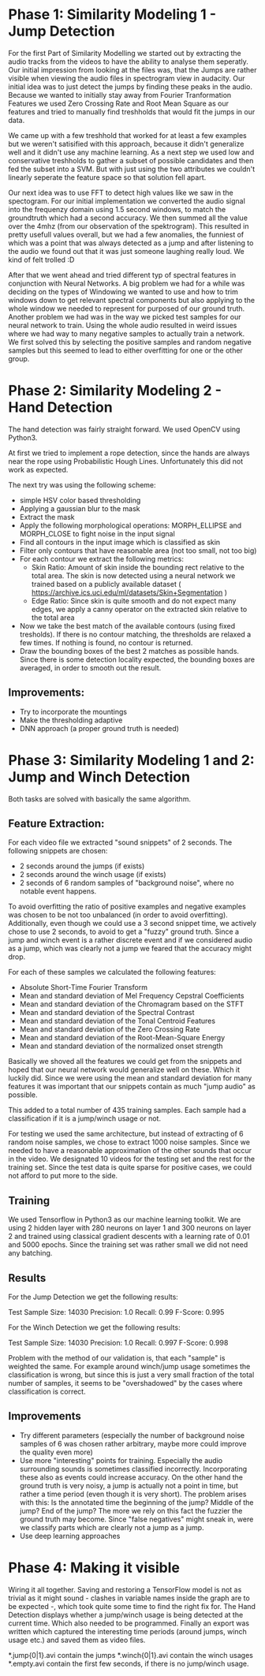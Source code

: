 # Phase 1: Similarity Modeling 1 - Jump Detection

For the first Part of Similarity Modelling we started out by extracting the audio tracks from the videos to have the ability to analyse them seperatly. Our initial impression from looking at the files was, that the Jumps are rather visible when viewing the audio files in spectrogram view in audacity. Our initial idea was to just detect the jumps by finding these peaks in the audio. Because we wanted to initially stay away from Fourier Tranformation Features we used Zero Crossing Rate and Root Mean Square as our features and tried to manually find treshholds that would fit the jumps in our data. 

We came up with a few treshhold that worked for at least a few examples but we weren't satisified with this approach, because it didn't generalize well and it didn't use any machine learning. As a next step we used low and conservative treshholds to gather a subset of possible candidates and then fed the subset into a SVM. But with just using the two attributes we couldn't linearly seperate the feature space so that solution fell apart.

Our next idea was to use FFT to detect high values like we saw in the spectogram. For our initial implementation we converted the audio signal into the frequenzy domain using 1.5 second windows, to match the groundtruth which had a second accuracy. We then summed all the value over the 4mhz (from our observation of the spektrogram). This resulted in pretty usefull values overall, but we had a few anomalies, the funniest of which was a point that was always detected as a jump and after listening to the audio we found out that it was just someone laughing really loud. We kind of felt trolled :D

After that we went ahead and tried different typ of spectral features in conjunction with Neural Networks. A big problem we had for a while was deciding on the types of Windowing we wanted to use and how to trim windows down to get relevant spectral components but also applying to the whole window we needed to represent for purposed of our ground truth. Another problem we had was in the way we picked test samples for our neural network to train. Using the whole audio resulted in weird issues where we had way to many negative samples to actually train a network. We first solved this by selecting the positive samples and random negative samples but this seemed to lead to either overfitting for one or the other group.


# Phase 2: Similarity Modeling 2 - Hand Detection

The hand detection was fairly straight forward. We used OpenCV using Python3.

At first we tried to implement a rope detection, since the hands are always near the rope using Probabilistic Hough Lines. Unfortunately this did not work as expected.

The next try was using the following scheme:

 * simple HSV color based thresholding
 * Applying a gaussian blur to the mask
 * Extract the mask
 * Apply the following morphological operations: MORPH_ELLIPSE and MORPH_CLOSE to fight noise in the input signal
 * Find all contours in the input image which is classified as skin
 * Filter only contours that have reasonable area (not too small, not too big)
 * For each contour we extract the following metrics:
	* Skin Ratio: Amount of skin inside the bounding rect relative to the total area. The skin is now detected using a neural network we trained based on a publicly available dataset ( https://archive.ics.uci.edu/ml/datasets/Skin+Segmentation )
	* Edge Ratio: Since skin is quite smooth and do not expect many edges, we apply a canny operator on the extracted skin relative to the total area
 * Now we take the best match of the available contours (using fixed tresholds). If there is no contour matching, the thresholds are relaxed a few times. If nothing is found, no contour is returned.
 * Draw the bounding boxes of the best 2 matches as possible hands. Since there is some detection locality expected, the bounding boxes are averaged, in order to smooth out the result. 

## Improvements:
 * Try to incorporate the mountings
 * Make the thresholding adaptive
 * DNN approach (a proper ground truth is needed)
 
# Phase 3: Similarity Modeling 1 and 2: Jump and Winch Detection

Both tasks are solved with basically the same algorithm.

## Feature Extraction:

For each video file we extracted "sound snippets" of 2 seconds. The following snippets are chosen:
 * 2 seconds around the jumps (if exists)
 * 2 seconds around the winch usage (if exists)
 * 2 seconds of 6 random samples of "background noise", where no notable event happens.

To avoid overfitting the ratio of positive examples and negative examples was chosen to be not too unbalanced (in order to avoid overfitting). Additionally, even though we could use a 3 second snippet time, we actively chose to use 2 seconds, to avoid
to get a "fuzzy" ground truth. Since a jump and winch event is a rather discrete event and if we considered audio as a jump, which was clearly not a jump we feared that the accuracy might drop.

For each of these samples we calculated the following features:
 * Absolute Short-Time Fourier Transform
 * Mean and standard deviation of Mel Frequency Cepstral Coefficients
 * Mean and standard deviation of the Chromagram based on the STFT
 * Mean and standard deviation of the Spectral Contrast
 * Mean and standard deviation of the Tonal Centroid Features
 * Mean and standard deviation of the Zero Crossing Rate
 * Mean and standard deviation of the Root-Mean-Square Energy
 * Mean and standard deviation of the normalized onset strength

Basically we shoved all the features we could get from the snippets and hoped that our neural network would generalize well on these. Which it luckily did. Since we were using the mean and standard deviation for many features it was important that our snippets contain as much "jump audio" as possible.

This added to a total number of 435 training samples. Each sample had a classification if it is a jump/winch usage or not.

For testing we used the same architecture, but instead of extracting of 6 random noise samples, we chose to extract 1000 noise samples. Since we needed to have a reasonable approximation of the other sounds that occur in the video.
We designated 10 videos for the testing set and the rest for the training set. Since the test data is quite sparse for positive cases, we could not afford to put more to the side.

## Training

We used Tensorflow in Python3 as our machine learning toolkit. We are using 2 hidden layer with 280 neurons on layer 1 and 300 neurons on layer 2 and trained using classical gradient descents with a learning rate of 0.01 and 5000 epochs. Since the training set was rather small we did not need any batching.

## Results

For the Jump Detection we get the following results:

Test Sample Size: 14030
Precision: 1.0
Recall: 0.99
F-Score: 0.995

For the Winch Detection we get the following results:

Test Sample Size: 14030
Precision: 1.0
Recall: 0.997
F-Score: 0.998

Problem with the method of our validation is, that each "sample" is weighted the same. For example around winch/jump usage sometimes the classification is wrong, but since this is just a very small fraction of the total number of samples, it seems to be "overshadowed" by the cases where classification is correct.

## Improvements

 * Try different parameters (especially the number of background noise samples of 6 was chosen rather arbitrary, maybe more could improve the quality even more)
 * Use more "interesting" points for training. Especially the audio surrounding sounds is sometimes classified incorrectly. Incorporating these also as events could increase accuracy. On the other hand the ground truth is very noisy, a jump is actually not a point in time, but rather a time period (even though it is very short). The problem arises with this: Is the annotated time the beginning of the jump? Middle of the jump? End of the jump? The more we rely on this fact the fuzzier the ground truth may become. Since "false negatives" might sneak in, were we classify parts which are clearly not a jump as a jump.
 * Use deep learning approaches

# Phase 4: Making it visible 

Wiring it all together. Saving and restoring a TensorFlow model is not as trivial as it might sound - clashes in variable names inside the graph are to be expected -, which took quite some time to find the right fix for. The Hand Detection displays whether a jump/winch usage is being detected at the current time. Which also needed to be programmed.
Finally an export was written which captured the interesting time periods (around jumps, winch usage etc.) and saved them as video files.

\*.jump{0|1}.avi contain the jumps
\*.winch{0|1}.avi contain the winch usages
\*.empty.avi contain the first few seconds, if there is no jump/winch usage.

